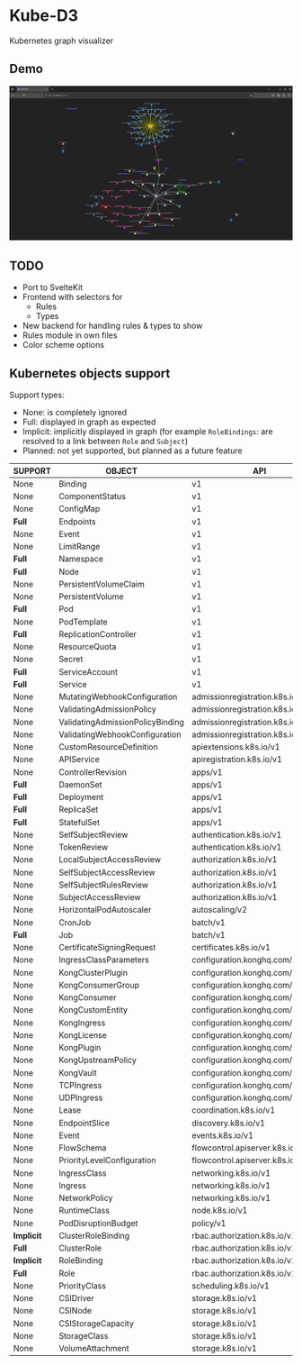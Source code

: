 # Kube-D3

Kubernetes graph visualizer

## Demo

![Demo graph](./assets/demo.png)


## TODO

- Port to SvelteKit
- Frontend with selectors for
  - Rules
  - Types
- New backend for handling rules & types to show
- Rules module in own files
- Color scheme options


## Kubernetes objects support

Support types:
 - None: is completely ignored
 - Full: displayed in graph as expected
 - Implicit: implicitly displayed in graph (for example `RoleBindings`: are resolved to a link between `Role` and `Subject`)
 - Planned: not yet supported, but planned as a future feature


| **SUPPORT**  | OBJECT                           | API                               | NAMESPACED |
|--------------|----------------------------------|-----------------------------------|------------|
| None         | Binding                          | v1                                | true       |
| None         | ComponentStatus                  | v1                                | false      |
| None         | ConfigMap                        | v1                                | true       |
| **Full**     | Endpoints                        | v1                                | true       |
| None         | Event                            | v1                                | true       |
| None         | LimitRange                       | v1                                | true       |
| **Full**     | Namespace                        | v1                                | false      |
| **Full**     | Node                             | v1                                | false      |
| None         | PersistentVolumeClaim            | v1                                | true       |
| None         | PersistentVolume                 | v1                                | false      |
| **Full**     | Pod                              | v1                                | true       |
| None         | PodTemplate                      | v1                                | true       |
| **Full**     | ReplicationController            | v1                                | true       |
| None         | ResourceQuota                    | v1                                | true       |
| None         | Secret                           | v1                                | true       |
| **Full**     | ServiceAccount                   | v1                                | true       |
| **Full**     | Service                          | v1                                | true       |
| None         | MutatingWebhookConfiguration     | admissionregistration.k8s.io/v1   | false      |
| None         | ValidatingAdmissionPolicy        | admissionregistration.k8s.io/v1   | false      |
| None         | ValidatingAdmissionPolicyBinding | admissionregistration.k8s.io/v1   | false      |
| None         | ValidatingWebhookConfiguration   | admissionregistration.k8s.io/v1   | false      |
| None         | CustomResourceDefinition         | apiextensions.k8s.io/v1           | false      |
| None         | APIService                       | apiregistration.k8s.io/v1         | false      |
| None         | ControllerRevision               | apps/v1                           | true       |
| **Full**     | DaemonSet                        | apps/v1                           | true       |
| **Full**     | Deployment                       | apps/v1                           | true       |
| **Full**     | ReplicaSet                       | apps/v1                           | true       |
| **Full**     | StatefulSet                      | apps/v1                           | true       |
| None         | SelfSubjectReview                | authentication.k8s.io/v1          | false      |
| None         | TokenReview                      | authentication.k8s.io/v1          | false      |
| None         | LocalSubjectAccessReview         | authorization.k8s.io/v1           | true       |
| None         | SelfSubjectAccessReview          | authorization.k8s.io/v1           | false      |
| None         | SelfSubjectRulesReview           | authorization.k8s.io/v1           | false      |
| None         | SubjectAccessReview              | authorization.k8s.io/v1           | false      |
| None         | HorizontalPodAutoscaler          | autoscaling/v2                    | true       |
| None         | CronJob                          | batch/v1                          | true       |
| **Full**     | Job                              | batch/v1                          | true       |
| None         | CertificateSigningRequest        | certificates.k8s.io/v1            | false      |
| None         | IngressClassParameters           | configuration.konghq.com/v1alpha1 | true       |
| None         | KongClusterPlugin                | configuration.konghq.com/v1       | false      |
| None         | KongConsumerGroup                | configuration.konghq.com/v1beta1  | true       |
| None         | KongConsumer                     | configuration.konghq.com/v1       | true       |
| None         | KongCustomEntity                 | configuration.konghq.com/v1alpha1 | true       |
| None         | KongIngress                      | configuration.konghq.com/v1       | true       |
| None         | KongLicense                      | configuration.konghq.com/v1alpha1 | false      |
| None         | KongPlugin                       | configuration.konghq.com/v1       | true       |
| None         | KongUpstreamPolicy               | configuration.konghq.com/v1beta1  | true       |
| None         | KongVault                        | configuration.konghq.com/v1alpha1 | false      |
| None         | TCPIngress                       | configuration.konghq.com/v1beta1  | true       |
| None         | UDPIngress                       | configuration.konghq.com/v1beta1  | true       |
| None         | Lease                            | coordination.k8s.io/v1            | true       |
| None         | EndpointSlice                    | discovery.k8s.io/v1               | true       |
| None         | Event                            | events.k8s.io/v1                  | true       |
| None         | FlowSchema                       | flowcontrol.apiserver.k8s.io/v1   | false      |
| None         | PriorityLevelConfiguration       | flowcontrol.apiserver.k8s.io/v1   | false      |
| None         | IngressClass                     | networking.k8s.io/v1              | false      |
| None         | Ingress                          | networking.k8s.io/v1              | true       |
| None         | NetworkPolicy                    | networking.k8s.io/v1              | true       |
| None         | RuntimeClass                     | node.k8s.io/v1                    | false      |
| None         | PodDisruptionBudget              | policy/v1                         | true       |
| **Implicit** | ClusterRoleBinding               | rbac.authorization.k8s.io/v1      | false      |
| **Full**     | ClusterRole                      | rbac.authorization.k8s.io/v1      | false      |
| **Implicit** | RoleBinding                      | rbac.authorization.k8s.io/v1      | true       |
| **Full**     | Role                             | rbac.authorization.k8s.io/v1      | true       |
| None         | PriorityClass                    | scheduling.k8s.io/v1              | false      |
| None         | CSIDriver                        | storage.k8s.io/v1                 | false      |
| None         | CSINode                          | storage.k8s.io/v1                 | false      |
| None         | CSIStorageCapacity               | storage.k8s.io/v1                 | true       |
| None         | StorageClass                     | storage.k8s.io/v1                 | false      |
| None         | VolumeAttachment                 | storage.k8s.io/v1                 | false      |
